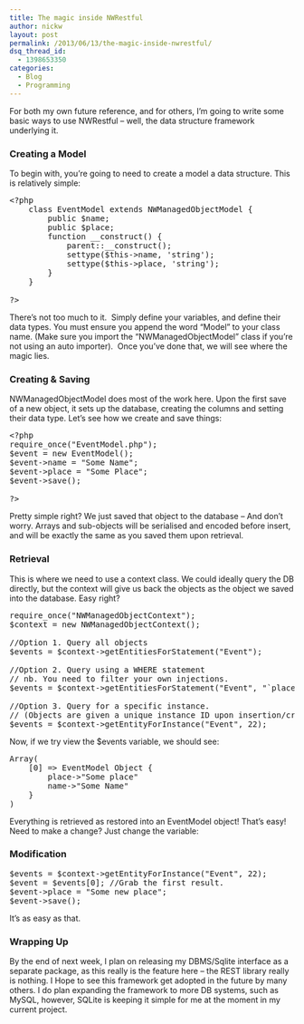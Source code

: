 ```yaml
---
title: The magic inside NWRestful
author: nickw
layout: post
permalink: /2013/06/13/the-magic-inside-nwrestful/
dsq_thread_id:
  - 1398653350
categories:
  - Blog
  - Programming
---
```

For both my own future reference, and for others, I&#8217;m going to write some basic ways to use NWRestful &#8211; well, the data structure framework underlying it.

### Creating a Model

To begin with, you&#8217;re going to need to create a model a data structure. This is relatively simple:

<pre class="lang:php decode:true">&lt;?php
	class EventModel extends NWManagedObjectModel {
		public $name;
		public $place;
		function __construct() {
			parent::__construct();
			settype($this-&gt;name, 'string');
			settype($this-&gt;place, 'string');
		}
	}

?&gt;</pre>

There&#8217;s not too much to it.  Simply define your variables, and define their data types. You must ensure you append the word &#8220;Model&#8221; to your class name. (Make sure you import the &#8220;NWManagedObjectModel&#8221; class if you&#8217;re not using an auto importer).  Once you&#8217;ve done that, we will see where the magic lies.

### Creating & Saving

NWManagedObjectModel does most of the work here. Upon the first save of a new object, it sets up the database, creating the columns and setting their data type. Let&#8217;s see how we create and save things:

<pre class="lang:php decode:true">&lt;?php
require_once("EventModel.php");
$event = new EventModel();
$event-&gt;name = "Some Name";
$event-&gt;place = "Some Place";
$event-&gt;save();

?&gt;</pre>

Pretty simple right? We just saved that object to the database &#8211; And don&#8217;t worry. Arrays and sub-objects will be serialised and encoded before insert, and will be exactly the same as you saved them upon retrieval.

### Retrieval

This is where we need to use a context class. We could ideally query the DB directly, but the context will give us back the objects as the object we saved into the database. Easy right?

<pre class="lang:php decode:true">require_once("NWManagedObjectContext");
$context = new NWManagedObjectContext();

//Option 1. Query all objects
$events = $context-&gt;getEntitiesForStatement("Event");

//Option 2. Query using a WHERE statement 
// nb. You need to filter your own injections. 
$events = $context-&gt;getEntitiesForStatement("Event", "`place` = 'Somewhere'");

//Option 3. Query for a specific instance.
// (Objects are given a unique instance ID upon insertion/creation).
$events = $context-&gt;getEntityForInstance("Event", 22);</pre>

Now, if we try view the $events variable, we should see:

<pre class="lang:default decode:true">Array(
    [0] =&gt; EventModel Object {
        place-&gt;"Some place"
        name-&gt;"Some Name"
    }
)</pre>

Everything is retrieved as restored into an EventModel object! That&#8217;s easy! Need to make a change? Just change the variable:

### Modification

<pre class="lang:php decode:true">$events = $context-&gt;getEntityForInstance("Event", 22);
$event = $events[0]; //Grab the first result.
$event-&gt;place = "Some new place";
$event-&gt;save();</pre>

It&#8217;s as easy as that.

### Wrapping Up

By the end of next week, I plan on releasing my DBMS/Sqlite interface as a separate package, as this really is the feature here &#8211; the REST library really is nothing. I Hope to see this framework get adopted in the future by many others. I do plan expanding the framework to more DB systems, such as MySQL, however, SQLite is keeping it simple for me at the moment in my current project.